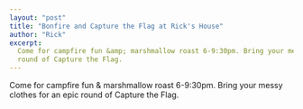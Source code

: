 ```yaml
---
layout: "post"
title: "Bonfire and Capture the Flag at Rick's House"
author: "Rick"
excerpt:
  Come for campfire fun &amp; marshmallow roast 6-9:30pm. Bring your messy clothes for an epic
  round of Capture the Flag.
---
```


Come for campfire fun &amp; marshmallow roast 6-9:30pm. Bring your messy clothes for an epic round
of Capture the Flag.

